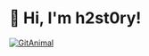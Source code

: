 # 👋 Hi, I'm h2st0ry!

[![GitAnimal](https://render.gitanimals.org/farms/h2st0ry)](https://www.gitanimals.org/en_US?utm_medium=image&utm_source=h2st0ry&utm_content=farm)

